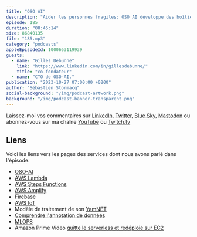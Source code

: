 ```yaml
---
title: "OSO AI"
description: "Aider les personnes fragiles: OSO AI développe des boîtiers qui aident les personnes fragiles et ceux qui s'en occupent grâce à une technologie unique basée sur le son. Cette analyse intelligente de l'environnement sonore permet d'extraire les informations utiles pour comprendre la situation et mieux sécuriser les personnes fragiles, sans réglage ni stigmatisation. Dans cet épisode, on parle d'intelligence artificielle, d'Internet des objets (IoT) et de l'informatique sans serveur. On parle aussi d'entraînement de système d'apprentissage automatique, de labelisation des données, de tests de régression de modèles et de MLOPS."
episode: 185
duration: "00:45:14"
size: 86840135
file: "185.mp3"
category: "podcasts"
appleEpisodeId: 1000663119939
guests:
  - name: "Gilles Debunne"
    link: "https://www.linkedin.com/in/gillesdebunne/"
    title: "co-fondateur"
  - name: "CTO de OSO-AI."
publication: "2023-10-27 07:00:00 +0200"
author: "Sébastien Stormacq"
social-background: "/img/podcast-artwork.png"
background: "/img/podcast-banner-transparent.png"
---
```


Laissez-moi vos commentaires sur [LinkedIn](https://www.linkedin.com/in/sebastienstormacq/), [Twitter](https://twitter.com/sebsto), [Blue Sky](https://bsky.app/profile/sebsto.bsky.social), [Mastodon](https://awscommunity.social/@sebsto) ou abonnez-vous sur ma chaîne [YouTube](https://www.youtube.com/sebsto) ou [Twitch.tv](https://www.twitch.tv/sebAWS)

## Liens
 
Voici les liens vers les pages des services dont nous avons parlé dans l'épisode.

- [OSO-AI](https://www.oso-ai.com/)
- [AWS Lambda](https://aws.amazon.com/lambda/)
- [AWS Steps Functions](https://docs.aws.amazon.com/step-functions/latest/dg/welcome.html)
- [AWS Amplify](https://aws.amazon.com/amplify/)
- [Firebase](https://firebase.google.com/)
- [AWS IoT](https://aws.amazon.com/iot/)
- Modèle de traitement de son [YamNET](https://www.tensorflow.org/hub/tutorials/yamnet)
- [Comprendre l'annotation de données](https://www.peopleforai.com/fr/comprendre-lannotation-de-donnees-contexte-donnees-equipes-etc/)
- [MLOPS](https://docs.aws.amazon.com/sagemaker/latest/dg/sagemaker-projects-why.html)
- Amazon Prime Video [quitte le serverless et redéploie sur EC2](https://www.primevideotech.com/video-streaming/scaling-up-the-prime-video-audio-video-monitoring-service-and-reducing-costs-by-90)



